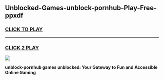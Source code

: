 
## Unblocked-Games-unblock-pornhub-Play-Free-ppxdf
<h3>
<a href="https://premium76.site?title=unblock-pornhub&ref=10A">CLICK TO PLAY</a></h3>
<hr>

<h3>
<a href="https://premium76.site?title=unblock-pornhub&ref=10A">CLICK 2 PLAY</a>
  
</h3>

<a href="https://premium76.site?title=unblock-pornhub&ref=10A"><img src="https://clearcache.store/games.png"></a>


**unblock-pornhub games unblocked: Your Gateway to Fun and Accessible Online Gaming**
